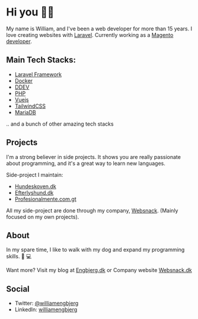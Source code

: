 # Hi you 👋🏼

My name is William, and I've been a web developer for more than 15 years. I love creating websites with [Laravel](https://github.com/laravel). Currently working as a [Magento developer](https://github.com/magento). 


## Main Tech Stacks: 
- [Laravel Framework](https://github.com/laravel)
- [Docker](https://github.com/docker)
- [DDEV](https://www.ddev.com/)
- [PHP](https://github.com/topics/php)
- [Vuejs](https://github.com/vuejs)
- [TailwindCSS](https://github.com/tailwindcss)
- [MariaDB](https://github.com/mariadb)

.. and a bunch of other amazing tech stacks


## Projects 

I'm a strong believer in side projects. It shows you are really passionate about programming, and it's a great way to learn new languages.

Side-project I maintain:
- [Hundeskoven.dk](https://hundeskoven.dk) 
- [Efterlyshund.dk](https://efterlyshund.dk) 
- [Profesionalmente.com.gt](https://profesionalmente.com.gt)

All my side-project are done through my company, [Websnack](https://github.com/websnack-dk). (Mainly focused on my own projects).



## About

In my spare time, I like to walk with my dog and expand my programming skills. 🐶 💻

Want more? Visit my blog at [Engbjerg.dk](https://engbjerg.dk) or Company website [Websnack.dk](https://websnack.dk)

## Social
- Twitter: [@williamengbjerg](https://twitter.com/williamengbjerg)
- LinkedIn: [williamengbjerg](https://www.linkedin.com/in/williamengbjerg/)
